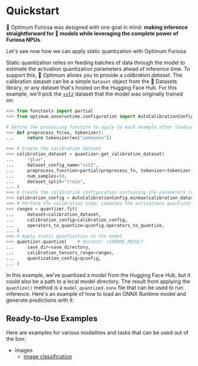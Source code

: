 <!---
Copyright 2022 The HuggingFace Team. All rights reserved.

Licensed under the Apache License, Version 2.0 (the "License");
you may not use this file except in compliance with the License.
You may obtain a copy of the License at

    http://www.apache.org/licenses/LICENSE-2.0

Unless required by applicable law or agreed to in writing, software
distributed under the License is distributed on an "AS IS" BASIS,
WITHOUT WARRANTIES OR CONDITIONS OF ANY KIND, either express or implied.
See the License for the specific language governing permissions and
limitations under the License.
-->


# Quickstart

🤗 Optimum Furiosa was designed with one goal in mind: **making inference straightforward for 🤗 models while leveraging the complete power of Furiosa NPUs**.


Let's see now how we can apply static quantization with Optimum Furiosa

Static quantization relies on feeding batches of data through the model to estimate the activation quantization parameters ahead of inference time. To support this, 🤗 Optimum allows you to provide a _calibration dataset_. The calibration dataset can be a simple `Dataset` object from the 🤗 Datasets library, or any dataset that's hosted on the Hugging Face Hub. For this example, we'll pick the [`sst2`](https://huggingface.co/datasets/glue/viewer/sst2/test) dataset that the model was originally trained on:

```python
>>> from functools import partial
>>> from optimum.onnxruntime.configuration import AutoCalibrationConfig

# Define the processing function to apply to each example after loading the dataset
>>> def preprocess_fn(ex, tokenizer):
...     return tokenizer(ex["sentence"])

>>> # Create the calibration dataset
>>> calibration_dataset = quantizer.get_calibration_dataset(
...     "glue",
...     dataset_config_name="sst2",
...     preprocess_function=partial(preprocess_fn, tokenizer=tokenizer),
...     num_samples=50,
...     dataset_split="train",
... )
>>> # Create the calibration configuration containing the parameters related to calibration.
>>> calibration_config = AutoCalibrationConfig.minmax(calibration_dataset)
>>> # Perform the calibration step: computes the activations quantization ranges
>>> ranges = quantizer.fit(
...     dataset=calibration_dataset,
...     calibration_config=calibration_config,
...     operators_to_quantize=qconfig.operators_to_quantize,
... )
>>> # Apply static quantization on the model
>>> quantizer.quantize(    # doctest: +IGNORE_RESULT
...     save_dir=save_directory,
...     calibration_tensors_range=ranges,
...     quantization_config=qconfig,
... )
```

In this example, we've quantized a model from the Hugging Face Hub, but it could also be a path to a local model directory. The result from applying the `quantize()` method is a `model_quantized.onnx` file that can be used to run inference. Here's an example of how to load an ONNX Runtime model and generate predictions with it:



## Ready-to-Use Examples

Here are examples for various modalities and tasks that can be used out of the box:
- Images
  - [image classification](https://github.com/huggingface/optimum-furiosa/tree/main/examples/image-classification)